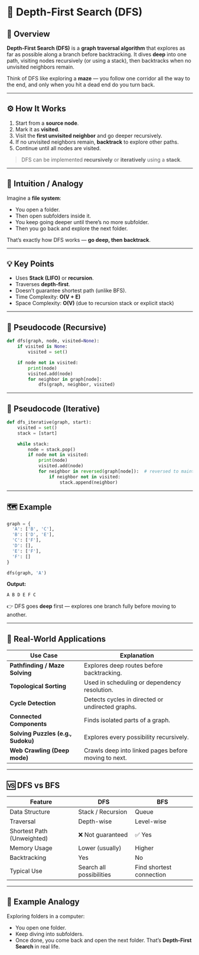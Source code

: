 # 🧭 Depth-First Search (DFS)

## 📘 Overview

**Depth-First Search (DFS)** is a **graph traversal algorithm** that explores as far as possible along a branch before backtracking.
It dives **deep** into one path, visiting nodes recursively (or using a stack), then backtracks when no unvisited neighbors remain.

Think of DFS like exploring a **maze** — you follow one corridor all the way to the end, and only when you hit a dead end do you turn back.

---

## ⚙️ How It Works

1. Start from a **source node**.
2. Mark it as **visited**.
3. Visit the **first unvisited neighbor** and go deeper recursively.
4. If no unvisited neighbors remain, **backtrack** to explore other paths.
5. Continue until all nodes are visited.

> DFS can be implemented **recursively** or **iteratively** using a **stack**.

---

## 🧠 Intuition / Analogy

Imagine a **file system**:

* You open a folder.
* Then open subfolders inside it.
* You keep going deeper until there’s no more subfolder.
* Then you go back and explore the next folder.

That’s exactly how DFS works — **go deep, then backtrack**.

---

## 💡 Key Points

* Uses **Stack (LIFO)** or **recursion**.
* Traverses **depth-first**.
* Doesn’t guarantee shortest path (unlike BFS).
* Time Complexity: **O(V + E)**
* Space Complexity: **O(V)** (due to recursion stack or explicit stack)

---

## 🧩 Pseudocode (Recursive)

```python
def dfs(graph, node, visited=None):
    if visited is None:
        visited = set()

    if node not in visited:
        print(node)
        visited.add(node)
        for neighbor in graph[node]:
            dfs(graph, neighbor, visited)
```

---

## 🧩 Pseudocode (Iterative)

```python
def dfs_iterative(graph, start):
    visited = set()
    stack = [start]

    while stack:
        node = stack.pop()
        if node not in visited:
            print(node)
            visited.add(node)
            for neighbor in reversed(graph[node]):  # reversed to maintain order
                if neighbor not in visited:
                    stack.append(neighbor)
```

---

## 🗺️ Example

```python
graph = {
  'A': ['B', 'C'],
  'B': ['D', 'E'],
  'C': ['F'],
  'D': [],
  'E': ['F'],
  'F': []
}

dfs(graph, 'A')
```

**Output:**

```
A B D E F C
```

👉 DFS goes **deep** first — explores one branch fully before moving to another.

---

## 🧰 Real-World Applications

| Use Case                           | Explanation                                          |
| ---------------------------------- | ---------------------------------------------------- |
| **Pathfinding / Maze Solving**     | Explores deep routes before backtracking.            |
| **Topological Sorting**            | Used in scheduling or dependency resolution.         |
| **Cycle Detection**                | Detects cycles in directed or undirected graphs.     |
| **Connected Components**           | Finds isolated parts of a graph.                     |
| **Solving Puzzles (e.g., Sudoku)** | Explores every possibility recursively.              |
| **Web Crawling (Deep mode)**       | Crawls deep into linked pages before moving to next. |

---

## 🆚 DFS vs BFS

| Feature                    | DFS                      | BFS                      |
| -------------------------- | ------------------------ | ------------------------ |
| Data Structure             | Stack / Recursion        | Queue                    |
| Traversal                  | Depth-wise               | Level-wise               |
| Shortest Path (Unweighted) | ❌ Not guaranteed         | ✅ Yes                    |
| Memory Usage               | Lower (usually)          | Higher                   |
| Backtracking               | Yes                      | No                       |
| Typical Use                | Search all possibilities | Find shortest connection |

---

## 🧩 Example Analogy

Exploring folders in a computer:

* You open one folder.
* Keep diving into subfolders.
* Once done, you come back and open the next folder.
  That’s **Depth-First Search** in real life.
